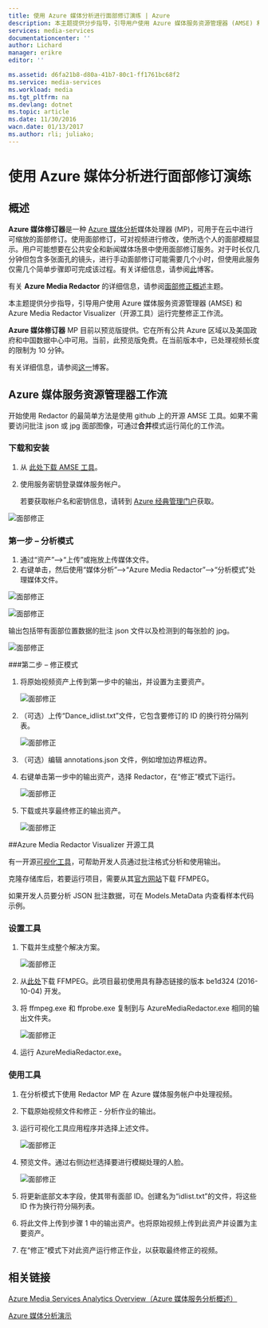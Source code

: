 ```yaml
---
title: 使用 Azure 媒体分析进行面部修订演练 | Azure
description: 本主题提供分步指导，引导用户使用 Azure 媒体服务资源管理器 (AMSE) 和 Azure Media Redactor Visualizer（开源工具）运行完整修正工作流。
services: media-services
documentationcenter: ''
author: Lichard
manager: erikre
editor: ''

ms.assetid: d6fa21b8-d80a-41b7-80c1-ff1761bc68f2
ms.service: media-services
ms.workload: media
ms.tgt_pltfrm: na
ms.devlang: dotnet
ms.topic: article
ms.date: 11/30/2016
wacn.date: 01/13/2017
ms.author: rli; juliako;
---
```


# 使用 Azure 媒体分析进行面部修订演练

## 概述

**Azure 媒体修订器**是一种 [Azure 媒体分析](./media-services-analytics-overview.md)媒体处理器 (MP)，可用于在云中进行可缩放的面部修订。使用面部修订，可对视频进行修改，使所选个人的面部模糊显示。用户可能想要在公共安全和新闻媒体场景中使用面部修订服务。对于时长仅几分钟但包含多张面孔的镜头，进行手动面部修订可能需要几个小时，但使用此服务仅需几个简单步骤即可完成该过程。有关详细信息，请参阅[此](https://azure.microsoft.com/blog/azure-media-redactor/)博客。

有关 **Azure Media Redactor** 的详细信息，请参阅[面部修正概述](./media-services-face-redaction.md)主题。

本主题提供分步指导，引导用户使用 Azure 媒体服务资源管理器 (AMSE) 和 Azure Media Redactor Visualizer（开源工具）运行完整修正工作流。

**Azure 媒体修订器** MP 目前以预览版提供。它在所有公共 Azure 区域以及美国政府和中国数据中心中可用。当前，此预览版免费。在当前版本中，已处理视频长度的限制为 10 分钟。

有关详细信息，请参阅[这一](https://azure.microsoft.com/zh-CN/blog/redaction-preview-available-globally)博客。

## Azure 媒体服务资源管理器工作流

开始使用 Redactor 的最简单方法是使用 github 上的开源 AMSE 工具。如果不需要访问批注 json 或 jpg 面部图像，可通过**合并**模式运行简化的工作流。

### 下载和安装

1. 从 [此处下载 AMSE 工具](https://github.com/Azure/Azure-Media-Services-Explorer)。
1. 使用服务密钥登录媒体服务帐户。

    若要获取帐户名和密钥信息，请转到 [Azure 经典管理门户](https://manage.windowsazure.cn/)获取。

![面部修正](./media/media-services-redactor-walkthrough/media-services-redactor-walkthrough001.png)  

### 第一步 – 分析模式

1. 通过“资产”–>“上传”或拖放上传媒体文件。
1. 右键单击，然后使用“媒体分析”–>“Azure Media Redactor”–>“分析模式”处理媒体文件。

![面部修正](./media/media-services-redactor-walkthrough/media-services-redactor-walkthrough002.png)  

![面部修正](./media/media-services-redactor-walkthrough/media-services-redactor-walkthrough003.png)  

输出包括带有面部位置数据的批注 json 文件以及检测到的每张脸的 jpg。

![面部修正](./media/media-services-redactor-walkthrough/media-services-redactor-walkthrough004.png)  

###第二步 – 修正模式

1. 将原始视频资产上传到第一步中的输出，并设置为主要资产。

    ![面部修正](./media/media-services-redactor-walkthrough/media-services-redactor-walkthrough005.png)  

2. （可选）上传“Dance\_idlist.txt”文件，它包含要修订的 ID 的换行符分隔列表。

    ![面部修正](./media/media-services-redactor-walkthrough/media-services-redactor-walkthrough006.png)  

3. （可选）编辑 annotations.json 文件，例如增加边界框边界。
4. 右键单击第一步中的输出资产，选择 Redactor，在“修正”模式下运行。

    ![面部修正](./media/media-services-redactor-walkthrough/media-services-redactor-walkthrough007.png)  

5. 下载或共享最终修正的输出资产。

    ![面部修正](./media/media-services-redactor-walkthrough/media-services-redactor-walkthrough008.png)  

##Azure Media Redactor Visualizer 开源工具

有一开源[可视化工具](https://github.com/Microsoft/azure-media-redactor-visualizer)，可帮助开发人员通过批注格式分析和使用输出。

克隆存储库后，若要运行项目，需要从其[官方网站](https://ffmpeg.org/download.html)下载 FFMPEG。

如果开发人员要分析 JSON 批注数据，可在 Models.MetaData 内查看样本代码示例。

### 设置工具

1. 下载并生成整个解决方案。

    ![面部修正](./media/media-services-redactor-walkthrough/media-services-redactor-walkthrough009.png)  

2. 从[此处](https://ffmpeg.org/download.html)下载 FFMPEG。此项目最初使用具有静态链接的版本 be1d324 (2016-10-04) 开发。
3. 将 ffmpeg.exe 和 ffprobe.exe 复制到与 AzureMediaRedactor.exe 相同的输出文件夹。

    ![面部修正](./media/media-services-redactor-walkthrough/media-services-redactor-walkthrough010.png)  

4. 运行 AzureMediaRedactor.exe。

### 使用工具

1. 在分析模式下使用 Redactor MP 在 Azure 媒体服务帐户中处理视频。
2. 下载原始视频文件和修正 - 分析作业的输出。
3. 运行可视化工具应用程序并选择上述文件。

    ![面部修正](./media/media-services-redactor-walkthrough/media-services-redactor-walkthrough011.png)  

4. 预览文件。通过右侧边栏选择要进行模糊处理的人脸。

    ![面部修正](./media/media-services-redactor-walkthrough/media-services-redactor-walkthrough012.png)  

5. 将更新底部文本字段，使其带有面部 ID。创建名为“idlist.txt”的文件，将这些 ID 作为换行符分隔列表。
6. 将此文件上传到步骤 1 中的输出资产。也将原始视频上传到此资产并设置为主要资产。
7. 在“修正”模式下对此资产运行修正作业，以获取最终修正的视频。

## 相关链接
[Azure Media Services Analytics Overview（Azure 媒体服务分析概述）](./media-services-analytics-overview.md)

[Azure 媒体分析演示](http://azuremedialabs.azurewebsites.net/demos/Analytics.html)

<!---HONumber=Mooncake_0109_2017-->
<!--Update_Description: wording update-->